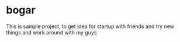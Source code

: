 # bogar
This is sample project, to get idea for startup with friends and try new things and work around with my guys

